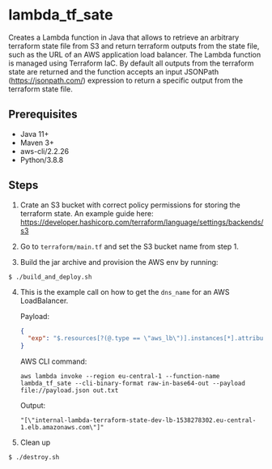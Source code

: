 # lambda_tf_sate

Creates a Lambda function in Java that allows to retrieve an arbitrary terraform 
state file from S3 and return terraform outputs from the state file, such as the URL of an AWS application load 
balancer. The Lambda function is managed using Terraform IaC. By default all outputs
from the terraform state are returned and the function accepts an input JSONPath (https://jsonpath.com/) expression to return a 
specific output from the terraform state file.

## Prerequisites

* Java 11+
* Maven 3+
* aws-cli/2.2.26 
* Python/3.8.8

## Steps
1. Crate an S3 bucket with correct policy permissions for storing the terraform state. 
An example guide here: https://developer.hashicorp.com/terraform/language/settings/backends/s3

2. Go to `terraform/main.tf` and set the S3 bucket name from step 1.

3. Build the jar archive and provision the AWS env by running:
```
$ ./build_and_deploy.sh
```
4. This is the example call on how to get the `dns_name` for an AWS LoadBalancer.

    Payload:
    ```json
    {
      "exp": "$.resources[?(@.type == \"aws_lb\")].instances[*].attributes.dns_name"
    }
    ```
    AWS CLI command:
    ```
    aws lambda invoke --region eu-central-1 --function-name lambda_tf_sate --cli-binary-format raw-in-base64-out --payload file://payload.json out.txt
    ```
    Output:
    ```
    "[\"internal-lambda-terraform-state-dev-lb-1538278302.eu-central-1.elb.amazonaws.com\"]"
    ```
5. Clean up
```
$ ./destroy.sh
```
